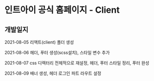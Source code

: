 # 인트아이 공식 홈페이지 - Client

## 개발일지
2021-08-05 리액트(client) 폴더 생성

2021-08-06 헤더, 푸터 생성(scss설치), 스타일 변수 추가

2021-08-07 css 디렉터리 전체적으로 재설정, 헤더, 푸터 스타일 정리, 푸터 완성

2021-08-09 배너 생성, 헤더 로그인 파트 라우트 설정